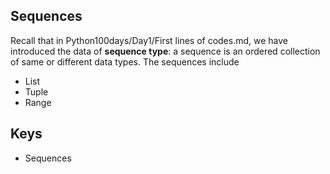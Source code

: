 ## Sequences
Recall that in Python100days/Day1/First lines of codes.md, we have introduced the data of __sequence type__: a sequence is an ordered collection of same or different data types.
The sequences include
- List
- Tuple
- Range

## Keys
- Sequences
